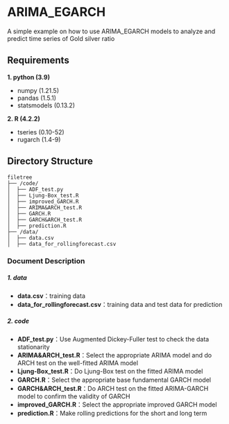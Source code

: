 # ARIMA_EGARCH
A simple example on how to use ARIMA_EGARCH models to analyze and predict time series of Gold silver ratio


## Requirements
**1. python   (3.9)**

- numpy          (1.21.5)
- pandas          (1.5.1)
- statsmodels      (0.13.2)

**2. R   (4.2.2)**

- tseries          (0.10-52)
- rugarch          (1.4-9)

## Directory Structure

```
filetree 
├── /code/
│  ├── ADF_test.py
│  ├── Ljung-Box_test.R
│  ├── improved_GARCH.R
│  ├── ARIMA&ARCH_test.R
│  ├── GARCH.R
│  ├── GARCH&ARCH_test.R
│  ├── prediction.R
├── /data/
│  ├── data.csv
│  ├── data_for_rollingforecast.csv

```

### Document Description

##### 1. data
- **data.csv**：training data
- **data_for_rollingforecast.csv**：training data and test data for prediction

##### 2. code
- **ADF_test.py**：Use Augmented Dickey-Fuller test to check the data stationarity
- **ARIMA&ARCH_test.R**：Select the appropriate ARIMA model and do ARCH test on the well-fitted ARIMA model
- **Ljung-Box_test.R**：Do Ljung-Box test on the fitted ARIMA model
- **GARCH.R**：Select the appropriate base fundamental GARCH model
- **GARCH&ARCH_test.R**：Do ARCH test on the fitted ARIMA-GARCH model to confirm the validity of GARCH
- **improved_GARCH.R**：Select the appropriate improved GARCH model
- **prediction.R**：Make rolling predictions for the short and long term
